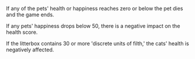 If any of the pets' health or happiness reaches zero or below the pet dies and the game ends.

If any pets' happiness drops below 50, there is a negative impact on the health score.

If the litterbox contains 30 or more 'discrete units of filth,' the cats' health is negatively affected.